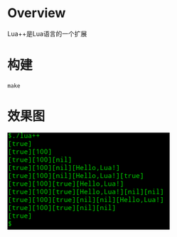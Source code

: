 # Overview
Lua++是Lua语言的一个扩展<br>
# 构建
`make`
# 效果图
![image](https://github.com/chinoll/luapp/raw/master/images/luastack.png)
